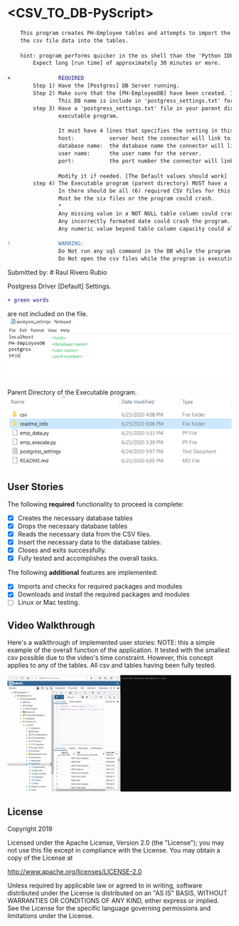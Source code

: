 # <CSV_TO_DB-PyScript>
```diff
	This program creates PH-Employee tables and attempts to import the
	the csv file data into the tables.
	
	hint: program performs quicker in the os shell than the 'Python IDLE shell'
		Expect long [run time] of approximately 30 minutes or more.

+ 				REQUIRED
		Step 1) Have the [Postgres] DB Server running.
		Step 2) Make sure that the [PH-EmployeeDB] have been created. It must exists and must be named correctly.
				This DB name is include in 'postgress_settings.txt' for the program.
		step 3) Have a 'postgress_settings.txt' file in your parent directory of the
				executable program.
				
				It must have 4 lines that specifies the setting in this specific order:
				host:			server host the connector will link to.
				database name:	the database name the connector will link to.
				user name:		the user name for the server.
				port:			the port number the connector will link to.
				
				Modify it if needed. [The Default values should work]
		step 4) The Executable program (parent directory) MUST have a 'csv' folder/directory.
				In there should be all (6) required CSV files for this Database.
				Must be the six files or the program could crash.
				*
				Any missing value in a NOT NULL table column could crash the program.
				Any incorrectly formated date could crash the program.
				Any numeric value beyond table column capacity could also crash the program.
			
! 				WARNING: 
				Do Not run any sql command in the DB while the program is still executing.
				Do Not open the csv files while the program is executing.
```			  
Submitted by: # Raul Rivero Rubio

Postgress Driver [Default] Settings.
```diff
+ green words
```
are not included on the file.
<img src='./readme_info/postgress_settings.PNG' title='Postgress Driver Settings [Default]' alt='Postgress Driver Settings [Default]' />

Parent Directory of the Executable program.
<img src='./readme_info/program_parent_directory.PNG' title='Parent Directory of the Executable program' alt='Postgress Driver Settings [Default]' />

## User Stories

The following **required** functionality to proceed is complete:

* [X] Creates the necessary database tables
* [X] Drops the necessary database tables
* [X] Reads the necessary data from the CSV files.
* [X] Insert the necessary data to the database tables.
* [X] Closes and exits successfully.
* [x] Fully tested and accomplishes the overall tasks.

The following **additional** features are implemented:
* [X] Imports and checks for required packages and modules
* [X] Downloads and install the required packages and modules
* [ ] Linux or Mac testing.

## Video Walkthrough

Here's a walkthrough of implemented user stories:
NOTE: this a simple example of the overall function of the application.
		It tested with the smallest csv possible due to the video's time constraint.
		However, this concept applies to any of the tables. All csv and tables having been fully tested.
		
<img src='./readme_info/csv_to_db_script.gif' title='Simple walkthrough video of the application' alt='Simple walkthrough video of the application' />

## License

Copyright 2019 <Raul Rivero Rubio>

Licensed under the Apache License, Version 2.0 (the "License");
you may not use this file except in compliance with the License.
You may obtain a copy of the License at

http://www.apache.org/licenses/LICENSE-2.0

Unless required by applicable law or agreed to in writing, software
distributed under the License is distributed on an "AS IS" BASIS,
WITHOUT WARRANTIES OR CONDITIONS OF ANY KIND, either express or implied.
See the License for the specific language governing permissions and
limitations under the License.
